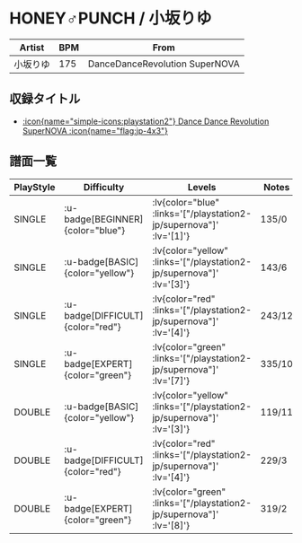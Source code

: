# HONEY♂PUNCH / 小坂りゆ

|Artist|BPM|From|
|------|---|----|
|小坂りゆ|175|DanceDanceRevolution SuperNOVA|

## 収録タイトル

- [ :icon{name="simple-icons:playstation2"} Dance Dance Revolution SuperNOVA :icon{name="flag:jp-4x3"} ](/playstation2-jp/supernova)

## 譜面一覧

|PlayStyle|Difficulty|Levels|Notes|Movie|
|---------|----------|------|-----|-----|
|SINGLE| :u-badge[BEGINNER]{color="blue"} | :lv{color="blue" :links='["/playstation2-jp/supernova"]' :lv='[1]'} |135/0||
|SINGLE| :u-badge[BASIC]{color="yellow"} | :lv{color="yellow" :links='["/playstation2-jp/supernova"]' :lv='[3]'} |143/6||
|SINGLE| :u-badge[DIFFICULT]{color="red"} | :lv{color="red" :links='["/playstation2-jp/supernova"]' :lv='[4]'} |243/12||
|SINGLE| :u-badge[EXPERT]{color="green"} | :lv{color="green" :links='["/playstation2-jp/supernova"]' :lv='[7]'} |335/10||
|DOUBLE| :u-badge[BASIC]{color="yellow"} | :lv{color="yellow" :links='["/playstation2-jp/supernova"]' :lv='[3]'} |119/11||
|DOUBLE| :u-badge[DIFFICULT]{color="red"} | :lv{color="red" :links='["/playstation2-jp/supernova"]' :lv='[4]'} |229/3||
|DOUBLE| :u-badge[EXPERT]{color="green"} | :lv{color="green" :links='["/playstation2-jp/supernova"]' :lv='[8]'} |319/2||
